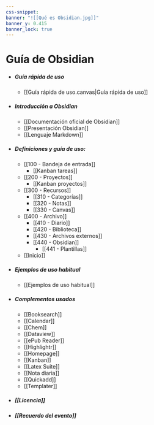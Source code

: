 ```yaml
---
css-snippet:
banner: "![[Qué es Obsidian.jpg]]"
banner_y: 0.415
banner_lock: true
---
```

# Guía de Obsidian
- ##### Guía rápida de uso
	- [[Guía rápida de uso.canvas|Guía rápida de uso]]
- ##### Introducción a Obsidian
	- [[Documentación oficial de Obsidian]]
	- [[Presentación Obsidian]]
	- [[Lenguaje Markdown]]
- ##### Definiciones y guía de uso:
	- [[100 - Bandeja de entrada]]
		- [[Kanban tareas]]
	- [[200 - Proyectos]]
		- [[Kanban proyectos]]
	- [[300 - Recursos]]
		- [[310 - Categorías]]
		- [[320 - Notas]]
		- [[330 - Canvas]]
	- [[400 - Archivo]]
		- [[410 - Diario]]
		- [[420 - Biblioteca]]
		- [[430 - Archivos externos]]
		- [[440 - Obsidian]]
			- [[441 - Plantillas]]
	- [[Inicio]]
- ##### Ejemplos de uso habitual
	- [[Ejemplos de uso habitual]]
- ##### Complementos usados
	- [[Booksearch]]
	- [[Calendar]]
	- [[Chem]]
	- [[Dataview]]
	- [[ePub Reader]]
	- [[Highlightr]]
	- [[Homepage]]
	- [[Kanban]]
	- [[Latex Suite]]
	- [[Nota diaria]]
	- [[Quickadd]]
	- [[Templater]]
- ##### [[Licencia]]
- ##### [[Recuerdo del evento]]